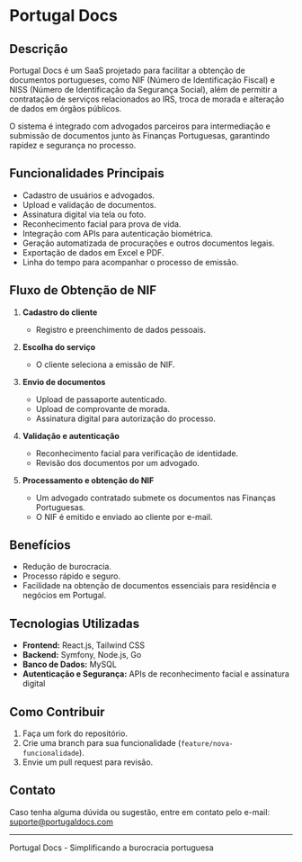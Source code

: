 # Portugal Docs

## Descrição
Portugal Docs é um SaaS projetado para facilitar a obtenção de documentos portugueses, como NIF (Número de Identificação Fiscal) e NISS (Número de Identificação da Segurança Social), além de permitir a contratação de serviços relacionados ao IRS, troca de morada e alteração de dados em órgãos públicos.

O sistema é integrado com advogados parceiros para intermediação e submissão de documentos junto às Finanças Portuguesas, garantindo rapidez e segurança no processo.

## Funcionalidades Principais
- Cadastro de usuários e advogados.
- Upload e validação de documentos.
- Assinatura digital via tela ou foto.
- Reconhecimento facial para prova de vida.
- Integração com APIs para autenticação biométrica.
- Geração automatizada de procurações e outros documentos legais.
- Exportação de dados em Excel e PDF.
- Linha do tempo para acompanhar o processo de emissão.

## Fluxo de Obtenção de NIF
1. **Cadastro do cliente**
   - Registro e preenchimento de dados pessoais.
   
2. **Escolha do serviço**
   - O cliente seleciona a emissão de NIF.
   
3. **Envio de documentos**
   - Upload de passaporte autenticado.
   - Upload de comprovante de morada.
   - Assinatura digital para autorização do processo.
   
4. **Validação e autenticação**
   - Reconhecimento facial para verificação de identidade.
   - Revisão dos documentos por um advogado.
   
5. **Processamento e obtenção do NIF**
   - Um advogado contratado submete os documentos nas Finanças Portuguesas.
   - O NIF é emitido e enviado ao cliente por e-mail.
   
## Benefícios
- Redução de burocracia.
- Processo rápido e seguro.
- Facilidade na obtenção de documentos essenciais para residência e negócios em Portugal.

## Tecnologias Utilizadas
- **Frontend:** React.js, Tailwind CSS
- **Backend:** Symfony, Node.js, Go
- **Banco de Dados:** MySQL
- **Autenticação e Segurança:** APIs de reconhecimento facial e assinatura digital

## Como Contribuir
1. Faça um fork do repositório.
2. Crie uma branch para sua funcionalidade (`feature/nova-funcionalidade`).
3. Envie um pull request para revisão.

## Contato
Caso tenha alguma dúvida ou sugestão, entre em contato pelo e-mail: suporte@portugaldocs.com

---
Portugal Docs - Simplificando a burocracia portuguesa

